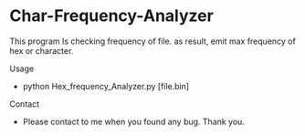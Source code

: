 # Char-Frequency-Analyzer
This program Is checking frequency of file. as result, emit max frequency of hex or character.

Usage
- python Hex_frequency_Analyzer.py [file.bin] 

Contact
- Please contact to me when you found any bug. Thank you.
